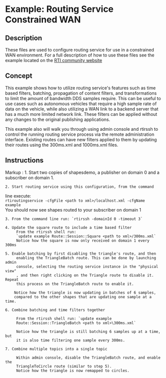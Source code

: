# Example: Routing Service Constrained WAN

## Description

These files are used to configure routing service for use in a constrained WAN
environment. For a full description of how to use these files see the example
located on the [RTI community website](
https://community.rti.com/examples/Routing-Service-Constrained-WAN-Example)

## Concept

This example shows how to utilize routing service's features such as time
based filters, batching, propagation of content filters, and transformations
to limit the amount of bandwidth DDS samples require. This can be useful to
use cases such as autonomous vehicles that require a high sample rate of data
on the vehicle, while also utilizing a WAN link to a backend server that
has a much more limited network link. These filters can be applied without
any changes to the original publishing applications.

This example also will walk you through using admin console and rtirssh
to control the running routing service process via the remote administration
interface. Existing routes can have new filters applied to them by updating
their routes using the 300ms.xml and 1000ms.xml files.

## Instructions

Markup : 1. Start two copies of shapesdemo, a publisher on domain 0 and a
subscriber on domain 1.

    2. Start routing service using this configuration, from the command
line execute:  
`rtiroutingservice -cfgFile <path to xml>/localhost.xml -cfgName example`  
You should now see shapes routed to your subscriber on domain 1

    3. From the command line run: `rtirssh -domainId 0 -timeout 3`

    4. Update the square route to include a time based filter  
         From the rtirssh shell run:
         `update example Route::Session::Square <path to xml>/300ms.xml`  
         Notice how the square is now only received on domain 1 every 300ms

    5. Enable batching by first disabling the triangle's route, and then
         enabling the TriangleBatch route. This can be done by launching admin
         console, selecting the routing service instance in the "physical view"
         , and then right clicking on the Triangle route to disable it. Repeat
         this process on the TriangleBatch route to enable it.

        Notice how the triangle is now updating in batches of 6 samples,
        compared to the other shapes that are updating one sample at a time.

    6. Combine batching and time filters together

         From the rtirssh shell run: `update example
         Route::Session::TriangleBatch <path to xml>\300ms.xml`

         Notice how the triangle is still batching 6 samples up at a time, but
         it is also time filtering one sample every 300ms.

    7. Combine multiple topics into a single topic

         Within admin console, disable the TriangleBatch route, and enable the
         TriangleToCircle route (similar to step 5).  
         Notice how the triangle is now remapped to circles.
